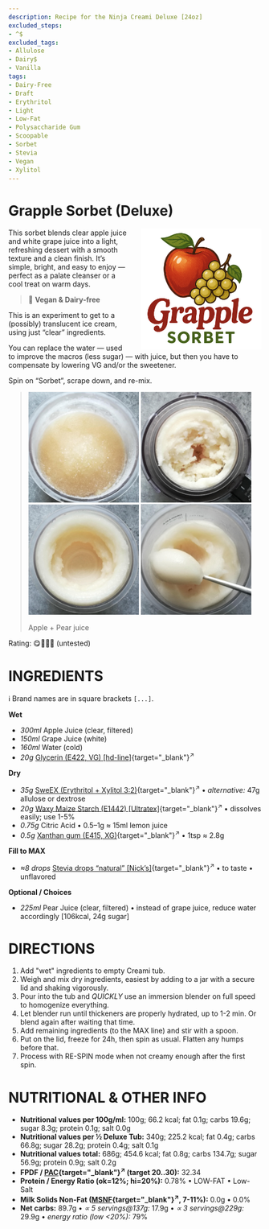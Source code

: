 ```yaml
---
description: Recipe for the Ninja Creami Deluxe [24oz]
excluded_steps:
- ^$
excluded_tags:
- Allulose
- Dairy$
- Vanilla
tags:
- Dairy-Free
- Draft
- Erythritol
- Light
- Low-Fat
- Polysaccharide Gum
- Scoopable
- Sorbet
- Stevia
- Vegan
- Xylitol
---
```

# Grapple Sorbet (Deluxe)
<img style="float: right; margin-left: 1.5em;" width=240 alt="Logo" src="logo-Grapple_Sorbet.png" />

This sorbet blends clear apple juice and white grape juice into a light, refreshing dessert with a smooth texture and a clean finish.
It’s simple, bright, and easy to enjoy — perfect as a palate cleanser or a cool treat on warm days.

> 🌿 **Vegan & Dairy-free**

This is an experiment to get to a (possibly) translucent
ice cream, using just “clear” ingredients.

You can replace the water — used to improve the macros (less sugar) — with juice,
but then you have to compensate by lowering VG and/or the sweetener.

Spin on “Sorbet”, scrape down, and re-mix.

> <img width=220 alt="Frozen" src="Appear_2025-09-08_1.jpg" class="zoomable" />
> <img width=220 alt="After Sorbet" src="Appear_2025-09-08_2.jpg" class="zoomable" />
> <img width=220 alt="After Respin" src="Appear_2025-09-08_3.jpg" class="zoomable" />
> <img width=220 alt="Scooped" src="Appear_2025-09-08_4.jpg" class="zoomable" />
>
> Apple + Pear juice


Rating: 😋🍎🍏🍇 (untested)

# INGREDIENTS

ℹ️ Brand names are in square brackets `[...]`.

**Wet**

  - _300ml_ Apple Juice (clear, filtered)
  - _150ml_ Grape Juice (white)
  - _160ml_ Water (cold)
  - _20g_ [Glycerin (E422, VG) \[hd-line\]](/ice-creamery/info/ingredients/#vegetable-glycerin-glycerol-vg-e422){target="_blank"}<sup>↗</sup>

**Dry**

  - _35g_ [SweEX (Erythritol + Xylitol 3:2)](/ice-creamery/info/ingredients/#sweex-erythritol-xylitol-blend){target="_blank"}<sup>↗</sup> • *alternative:* 47g allulose or dextrose
  - _20g_ [Waxy Maize Starch (E1442) \[Ultratex\]](/ice-creamery/info/ingredients/#waxy-maize-starch-e1442){target="_blank"}<sup>↗</sup> • dissolves easily; use 1-5%
  - _0.75g_ Citric Acid • 0.5–1g ≈ 15ml lemon juice
  - _0.5g_ [Xanthan gum (E415, XG)](/ice-creamery/info/ingredients/#xanthan-gum-xg-e415){target="_blank"}<sup>↗</sup> • 1tsp ≈ 2.8g

**Fill to MAX**

  - _≈8 drops_ [Stevia drops “natural” \[Nick’s\]](/ice-creamery/info/ingredients/#stevia-e960){target="_blank"}<sup>↗</sup> • to taste • unflavored

**Optional / Choices**

  - _225ml_ Pear Juice (clear, filtered) • instead of grape juice, reduce water accordingly [106kcal, 24g sugar]

# DIRECTIONS

 1. Add "wet" ingredients to empty Creami tub.
 1. Weigh and mix dry ingredients, easiest by adding to a jar with a secure lid and shaking vigorously.
 1. Pour into the tub and *QUICKLY* use an immersion blender on full speed to homogenize everything.
 1. Let blender run until thickeners are properly hydrated, up to 1-2 min. Or blend again after waiting that time.
 1. Add remaining ingredients (to the MAX line) and stir with a spoon.
 1. Put on the lid, freeze for 24h, then spin as usual. Flatten any humps before that.
 1. Process with RE-SPIN mode when not creamy enough after the first spin.

# NUTRITIONAL & OTHER INFO

- **Nutritional values per 100g/ml:** 100g; 66.2 kcal; fat 0.1g; carbs 19.6g; sugar 8.3g; protein 0.1g; salt 0.0g
- **Nutritional values per ½ Deluxe Tub:** 340g; 225.2 kcal; fat 0.4g; carbs 66.8g; sugar 28.2g; protein 0.4g; salt 0.1g
- **Nutritional values total:** 686g; 454.6 kcal; fat 0.8g; carbs 134.7g; sugar 56.9g; protein 0.9g; salt 0.2g
- **FPDF / [PAC](/ice-creamery/info/glossary/#potere-anti-congelante-pac){target="_blank"}<sup>↗</sup> (target 20..30):** 32.34
- **Protein / Energy Ratio (ok=12%; hi=20%):** 0.78% • LOW-FAT • Low-Salt
- **Milk Solids Non-Fat ([MSNF](/ice-creamery/info/glossary/#milk-solids-not-fat-msnf){target="_blank"}<sup>↗</sup>, 7-11%):** 0.0g • 0.0%
- **Net carbs:** 89.7g • *∝ 5 servings@137g:* 17.9g • *∝ 3 servings@229g:* 29.9g • *energy ratio (low <20%):* 79%
